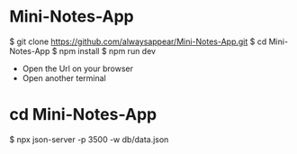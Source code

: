 # Mini-Notes-App

$ git clone https://github.com/alwaysappear/Mini-Notes-App.git
$ cd Mini-Notes-App
$ npm install
$ npm run dev
- Open the Url on your browser
- Open another terminal
# cd Mini-Notes-App
$ npx json-server -p 3500 -w db/data.json
